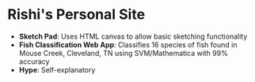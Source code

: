 # Rishi's Personal Site

- **Sketch Pad**: Uses HTML canvas to allow basic sketching functionality
- **Fish Classification Web App**: Classifies 16 species of fish found in Mouse Creek, Cleveland, TN using SVM/Mathematica with 99% accuracy
- **Hype**: Self-explanatory
